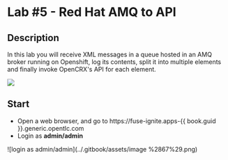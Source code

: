 # Lab \#5 - Red Hat AMQ to API

## Description

In this lab you will receive XML messages in a queue hosted in an AMQ broker running on Openshift, log its contents, split it into multiple elements and finally invoke OpenCRX's API for each element.

![](https://lh3.googleusercontent.com/Vn4Yb3eLvtlV5Jt42fxB1WEkySS64TP4PIwt-lfX5opxFjdWRuV0NmMokY97xw7eJy17O-zl5mKxb_BZjlt7XWIHtdHupzX8P8fvHJpfTZNipXY-57VVG6yMPqUIlBXZMBXvml3ekjA)

## Start

* Open a web browser, and go to https://fuse-ignite.apps-{{ book.guid }}.generic.opentlc.com
* Login as **admin/admin**

![login as admin/admin](../.gitbook/assets/image %2867%29.png)

